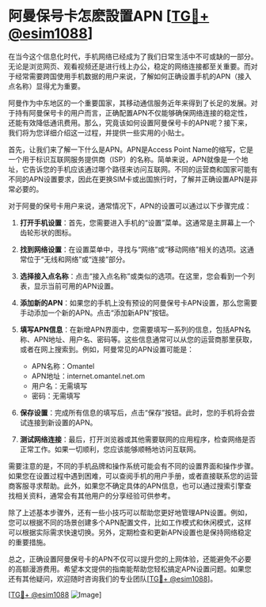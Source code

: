 # 阿曼保号卡怎麽設置APN [[TG💪+ @esim1088](https://t.me/s/esim1088)]

在当今这个信息化时代，手机网络已经成为了我们日常生活中不可或缺的一部分。无论是浏览网页、观看视频还是进行线上办公，稳定的网络连接都至关重要。而对于经常需要跨国使用手机数据的用户来说，了解如何正确设置手机的APN（接入点名称）显得尤为重要。

阿曼作为中东地区的一个重要国家，其移动通信服务近年来得到了长足的发展。对于持有阿曼保号卡的用户而言，正确配置APN不仅能够确保网络连接的稳定性，还能有效降低通讯费用。那么，究竟该如何设置阿曼保号卡的APN呢？接下来，我们将为您详细介绍这一过程，并提供一些实用的小贴士。

首先，让我们来了解一下什么是APN。APN是Access Point Name的缩写，它是一个用于标识互联网服务提供商（ISP）的名称。简单来说，APN就像是一个地址，它告诉您的手机应该通过哪个路径来访问互联网。不同的运营商和国家可能有不同的APN设置要求，因此在更换SIM卡或出国旅行时，了解并正确设置APN是非常必要的。

对于阿曼的保号卡用户来说，通常情况下，APN的设置可以通过以下步骤完成：

1. **打开手机设置**：首先，您需要进入手机的“设置”菜单。这通常是主屏幕上一个齿轮形状的图标。

2. **找到网络设置**：在设置菜单中，寻找与“网络”或“移动网络”相关的选项。这通常位于“无线和网络”或“连接”部分。

3. **选择接入点名称**：点击“接入点名称”或类似的选项。在这里，您会看到一个列表，显示当前可用的APN设置。

4. **添加新的APN**：如果您的手机上没有预设的阿曼保号卡APN设置，那么您需要手动添加一个新的APN。点击“添加新APN”按钮。

5. **填写APN信息**：在新增APN界面中，您需要填写一系列的信息，包括APN名称、APN地址、用户名、密码等。这些信息通常可以从您的运营商那里获取，或者在网上搜索到。例如，阿曼常见的APN设置可能是：
   - APN名称：Omantel
   - APN地址：internet.omantel.net.om
   - 用户名：无需填写
   - 密码：无需填写

6. **保存设置**：完成所有信息的填写后，点击“保存”按钮。此时，您的手机将会尝试连接到新设置的APN。

7. **测试网络连接**：最后，打开浏览器或其他需要联网的应用程序，检查网络是否正常工作。如果一切顺利，您应该能够顺畅地访问互联网。

需要注意的是，不同的手机品牌和操作系统可能会有不同的设置界面和操作步骤。如果您在设置过程中遇到困难，可以查阅手机的用户手册，或者直接联系您的运营商客服寻求帮助。此外，如果您不确定具体的APN信息，也可以通过搜索引擎查找相关资料，通常会有其他用户的分享经验可供参考。

除了上述基本步骤外，还有一些小技巧可以帮助您更好地管理APN设置。例如，您可以根据不同的场景创建多个APN配置文件，比如工作模式和休闲模式，这样可以根据实际需求快速切换。另外，定期检查和更新APN设置也是保持网络稳定的重要措施。

总之，正确设置阿曼保号卡的APN不仅可以提升您的上网体验，还能避免不必要的高额漫游费用。希望本文提供的指南能帮助您轻松搞定APN设置问题。如果您还有其他疑问，欢迎随时咨询我们的专业团队[[TG💪+ @esim1088](https://t.me/s/esim1088)]。

[[TG💪+ @esim1088](https://t.me/s/esim1088) ![Image](https://i.postimg.cc/4NQfJmqS/Snipaste-2025-05-13-00-14-12.png)]
